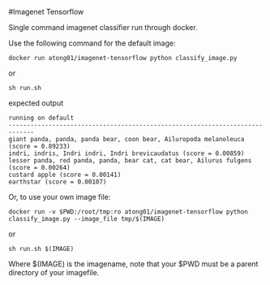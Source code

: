 #Imagenet Tensorflow

Single command imagenet classifier run through docker.

Use the following command for the default image:
```
docker run atong01/imagenet-tensorflow python classify_image.py
```
or
```
sh run.sh 
```

expected output
```
running on default
-----------------------------------------------------------------------------
giant panda, panda, panda bear, coon bear, Ailuropoda melanoleuca (score = 0.89233)
indri, indris, Indri indri, Indri brevicaudatus (score = 0.00859)
lesser panda, red panda, panda, bear cat, cat bear, Ailurus fulgens (score = 0.00264)
custard apple (score = 0.00141)
earthstar (score = 0.00107)
```

Or, to use your own image file:
```
docker run -v $PWD:/root/tmp:ro atong01/imagenet-tensorflow python classify_image.py --image_file tmp/$(IMAGE)
```
or
```
sh run.sh $(IMAGE)
```
Where $(IMAGE) is the imagename, note that your $PWD must be a parent directory of your imagefile.
